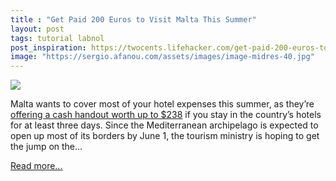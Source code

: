 ```yaml
---
title : "Get Paid 200 Euros to Visit Malta This Summer"
layout: post
tags: tutorial labnol
post_inspiration: https://twocents.lifehacker.com/get-paid-200-euros-to-visit-malta-this-summer-1846668746
image: "https://sergio.afanou.com/assets/images/image-midres-40.jpg"
---
```


<img src="https://i.kinja-img.com/gawker-media/image/upload/s--98skN0G---/c_fit,fl_progressive,q_80,w_636/osfrnbjkwypcgv1rikzi.jpg" /><p>Malta wants to cover most of your hotel expenses this summer, as they’re <a href="https://www.mta.com.mt/en/news-details/293" target="_blank" rel="noopener noreferrer">offering a cash handout worth up to $238</a> if you stay in the country’s hotels for at least three days. Since the Mediterranean archipelago is expected to open up most of its borders by June 1, the tourism ministry is hoping to get the jump on the…</p><p><a href="https://twocents.lifehacker.com/get-paid-200-euros-to-visit-malta-this-summer-1846668746">Read more...</a></p>